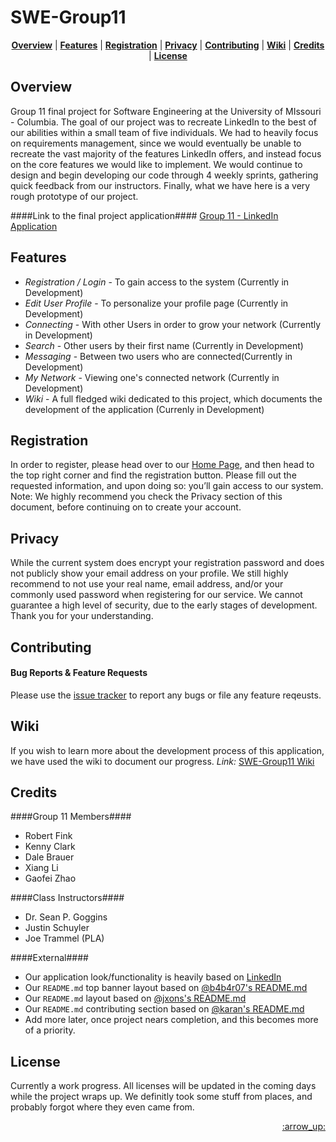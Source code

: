# SWE-Group11

<p align="center">
<b><a href="#overview">Overview</a></b>
|
<b><a href="#features">Features</a></b>
|
<b><a href="#registration">Registration</a></b>
|
<b><a href="#privacy">Privacy</a></b>
|
<b><a href="#contributing">Contributing</a></b>
|
<b><a href="#wiki">Wiki</a></b>
|
<b><a href="#credits">Credits</a></b>
|
<b><a href="#license">License</a></b>
</p>

## Overview

Group 11 final project for Software Engineering at the University of MIssouri - Columbia. The goal of our project was to recreate LinkedIn to the best of our abilities within a small team of five individuals. We had to heavily focus on requirements management, since we would eventually be unable to recreate the vast majority of the features LinkedIn offers, and instead focus on the core features we would like to implement. We would continue to design and begin developing our code through 4 weekly sprints, gathering quick feedback from our instructors. Finally, what we have here is a very rough prototype of our project.

####Link to the final project application####
[Group 11 - LinkedIn Application](http://linkedin.td9175.com/)

## Features

+ *Registration / Login* - To gain access to the system (Currently in Development) 
+ *Edit User Profile* - To personalize your profile page (Currently in Development) 
+ *Connecting* - With other Users in order to grow your network (Currently in Development) 
+ *Search* - Other users by their first name (Currently in Development) 
+ *Messaging* - Between two users who are connected(Currently in Development) 
+ *My Network* - Viewing one's connected network (Currently in Development)
+ *Wiki* - A full fledged wiki dedicated to this project, which documents the development of the application (Currenly in Development)

## Registration

In order to register, please head over to our [Home Page](linkedin.td9175.com), and then head to the top right corner and find the registration button. Please fill out the requested information, and upon doing so: you’ll gain access to our system. Note: We highly recommend you check the Privacy section of this document, before continuing on to create your account. 

## Privacy

While the current system does encrypt your registration password and does not publicly show your email address on your profile. We still highly recommend to not use your real name, email address, and/or your commonly used password when registering for our service. We cannot guarantee a high level of security, due to the early stages of development. Thank you for your understanding. 

## Contributing

#### Bug Reports & Feature Requests

Please use the [issue tracker](https://github.com/dmbyrd/SWE-Group11/issues) to report any bugs or file any feature reqeusts.

## Wiki

If you wish to learn more about the development process of this application, we have used the wiki to document our progress. 
*Link:* [SWE-Group11 Wiki](https://github.com/dmbyrd/SWE-Group11/wiki)

## Credits

####Group 11 Members####
+ Robert Fink
+ Kenny Clark
+ Dale Brauer
+ Xiang Li
+ Gaofei Zhao

####Class Instructors####
+ Dr. Sean P. Goggins
+ Justin Schuyler
+ Joe Trammel (PLA)

####External####
- Our application look/functionality is heavily based on [LinkedIn](https://www.linkedin.com/)
- Our `README.md` top banner layout based on [@b4b4r07's README.md](https://github.com/zanshin/dotfiles)
- Our `README.md` layout based on [@jxons's README.md](https://gist.github.com/jxson/1784669)
- Our `README.md` contributing section based on [@karan's README.md](https://github.com/karan/joe)
- Add more later, once project nears completion, and this becomes more of a priority. 

## License

Currently a work progress. All licenses will be updated in the coming days while the project wraps up. We definitly took some stuff from places, and probably forgot where they even came from.

<p align="right"><a href="#top">:arrow_up:</a></p>
